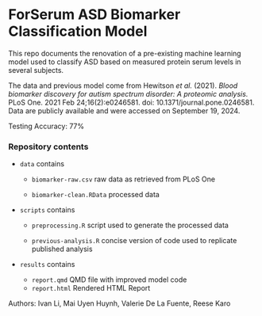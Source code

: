 # ForSerum ASD Biomarker Classification Model

This repo documents the renovation of a pre-existing machine learning model used to classify ASD based on measured protein serum levels in several subjects.

The data and previous model come from Hewitson *et al.* (2021). *Blood biomarker discovery for autism spectrum disorder: A proteomic analysis.* PLoS One. 2021 Feb 24;16(2):e0246581. doi: 10.1371/journal.pone.0246581. Data are publicly available and were accessed on September 19, 2024.

Testing Accuracy: 77%

### Repository contents

-   `data` contains

    -   `biomarker-raw.csv` raw data as retrieved from PLoS One

    -   `biomarker-clean.RData` processed data

-   `scripts` contains

    -   `preprocessing.R` script used to generate the processed data

    -   `previous-analysis.R` concise version of code used to replicate published analysis

-   `results` contains
    - `report.qmd` QMD file with improved model code
    - `report.html` Rendered HTML Report

Authors: Ivan Li, Mai Uyen Huynh, Valerie De La Fuente, Reese Karo
